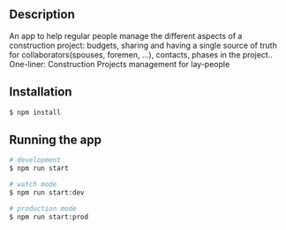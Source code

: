 
## Description

An app to help regular people manage the different aspects of a construction project: budgets, sharing and having a single source of truth for collaborators(spouses, foremen, ...), contacts, phases in the project..
One-liner: Construction Projects management for lay-people

## Installation

```bash
$ npm install
```

## Running the app

```bash
# development
$ npm run start

# watch mode
$ npm run start:dev

# production mode
$ npm run start:prod
```


